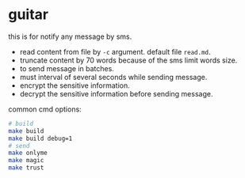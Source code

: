 # guitar

this is for notify any message by sms.

 - read content from file by `-c` argument. default file `read.md`.
 - truncate content by 70 words because of the sms limit words size.
 - to send message in batches.
 - must interval of several seconds while sending message.
 - encrypt the sensitive information.
 - decrypt the sensitive information before sending message.


common cmd options:

 ```bash
 # build
 make build
 make build debug=1
 # send
 make onlyme
 make magic
 make trust
 ```
